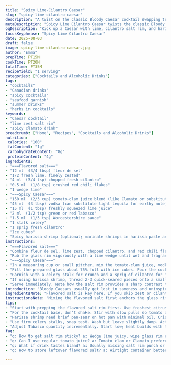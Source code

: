 ```yaml
---
title: "Spicy Lime-Cilantro Caesar"
slug: "spicy-lime-cilantro-caesar"
description: "A twist on the classic Bloody Caesar cocktail swapping traditional vodka measures and clamato juice balance to fresh, zesty layers of lime and robust cilantro. Infused salt rim with coriander and chile flakes adds crunch and heat. Green Tabasco and harissa-spiced shrimp garnish elevate the texture and punch. Simple but assertive flavors with a fresh herbaceous kick. Great as a bold brunch starter or a spirited evening sipper. No dairy, gluten, nuts, or eggs."
metaDescription: "Spicy Lime Cilantro Caesar twists the classic Bloody Caesar with fresh lime zest, cilantro, chili flakes rim, and optional harissa shrimp. Bold Canadian-inspired sip."
ogDescription: "Kick up a Caesar with lime, cilantro salt rim, and harissa shrimp. Sharp heat, fresh aroma, layered spice, and crunchy celery finish in one memorable glass."
focusKeyphrase: "Spicy Lime Cilantro Caesar"
date: 2025-08-03
draft: false
image: spicy-lime-cilantro-caesar.jpg
author: "Emma"
prepTime: PT15M
cookTime: PT20M
totalTime: PT35M
recipeYield: "1 serving"
categories: ["Cocktails and Alcoholic Drinks"]
tags:
- "cocktails"
- "Canadian drinks"
- "spicy cocktails"
- "seafood garnish"
- "summer drinks"
- "herbs in cocktails"
keywords:
- "Caesar cocktail"
- "lime zest salt rim"
- "spicy clamato drink"
breadcrumb: ["Home", "Recipes", "Cocktails and Alcoholic Drinks"]
nutrition: 
 calories: "160"
 fatContent: "1g"
 carbohydrateContent: "8g"
 proteinContent: "4g"
ingredients:
- "===Flavored salt==="
- "12 ml  (3/4 tbsp) fleur de sel"
- "1/2 fresh lime, finely zested"
- "4 ml  (3/4 tsp) chopped fresh cilantro"
- "0.5 ml  (1/8 tsp) crushed red chili flakes"
- "1 wedge lime"
- "===Spicy Caesar==="
- "150 ml  (2/3 cup) tomato-clam juice blend (like Clamato or substitute spicy V8 if needed)"
- "45 ml  (3 tbsp) vodka (can substitute light tequila for earthy note)"
- "15 ml  (1 tbsp) freshly squeezed lime juice"
- "2 ml  (1/2 tsp) green or red Tabasco"
- "1.5 ml  (1/3 tsp) Worcestershire sauce"
- "1 stalk celery"
- "1 sprig fresh cilantro"
- "Ice cubes"
- "Spicy harissa shrimp (optional; marinate shrimps in harissa paste and pan-sear quickly)"
instructions:
- "===Flavored salt==="
- "Combine fleur de sel, lime zest, chopped cilantro, and red chili flakes in a shallow bowl. Use fingers to mix, gently releasing lime oils into salt. Set aside."
- "Rub the glass rim vigorously with a lime wedge until wet and fragrant. Press the rim into the seasoned salt mixture, coating well. Allow to rest so salt adheres firmly. Chill glass if possible."
- "===Spicy Caesar==="
- "In a measuring cup or small pitcher, mix the tomato-clam juice, vodka, lime juice, Tabasco, and Worcestershire sauce thoroughly by stirring. Taste early; adjust lime or heat according to your palate—sometimes more lime perks up a dull batch."
- "Fill the prepared glass about 75% full with ice cubes. Pour the cocktail mixture over ice, letting the ingredients mingle as the chill softens the punch."
- "Garnish with a celery stalk for crunch and a sprig of cilantro for fresh aroma. Slide in a lime wedge for optional extra sour bite."
- "If using harissa shrimp, thread 2-3 quick-seared pieces onto a small skewer and perch on the glass rim. Adds spicy texture against the vegetal celery."
- "Serve immediately. Note how the salt rim provides a sharp contrast to the smooth tomato broth and the heat from chili and harissa pulls the drink toward complexity."
introduction: "Bloody Caesars usually get lost in sameness and uninspired garnishes. Tried it many times over with same old Clamato and standard vodka. The trick? Brighten with more lime; boost herbaceous notes with fresh chopped cilantro. Salt rim not just salt but one infused with fresh zest and chile flakes for textural punch. Changed vodka volumes, gave it more body but less burn—also dared tequila once, lending earthiness that worked in a pinch. Harissa shrimp. Yeah, sounds nuts but the heat snap pairs killer with Tabasco and Worcestershire sauce. Tried with plain celery sticks too long, until I grasped their role as crunchy palate cleanser amid liquid fire. The total experience rocks, smell first: green, spicy, complex. More than just slamming back a drink."
ingredientsNote: "Flavored salt is key here. If you skip zest or cilantro, rim’s flat. The chili flakes must be fresh crushed, not old dusty flakes—heat and aroma die quickly. Lime zest oils bring vibrant citrus notes, so zest directly over the salt to trap them in. Vodka is traditional but swapping a portion for tequila adds dimension. Tomato-clam juice can be subbed with spicy V8 or even a homemade blend with clam juice and pureed tomatoes if you're feeling adventurous and want less processed taste. Fresh lime always beats bottled. Celery stalks should be firm and crisp, washed but not soggy—wilt kills the crunch factor. Harissa shrimp optional but recommended if you can spare 20 min; quick pan-searing with a touch of oil and dry harissa paste is all it takes, adding meaty, smoky offsetting sharp edges of drink."
instructionsNote: "Mixing the flavored salt first anchors the glass rim; key: the lime wedge you choose must be juicy, or the salt won’t adhere well. Work quickly before the moisture dries—best prep right before pouring drink. When stirring cocktail base, don’t shake, you want clarity and gentle melding, not frothy mess. Ice temp matters; too warm dilutes immediately, too cold can numb the taste buds. Celery and cilantro garnish add fresh aromas when you bring the glass to your lips, palate prep before sip. Watch for the first tingling heat from Tabasco and harissa as you sip—it should build but never overwhelm. Timing garnishes to your guests’ arrival keeps the snappy texture intact. If you rush and let ice melt too long, all magic goes downhill fast. The balance of sour, salty, spicy—each step tunes that just right."
tips:
- "Start with prepping the flavored salt rim first. Use freshest citrus zest. Grind chili flakes right before mixing. Dry salt well then toss zest and herbs vigorously. Dab rim with juicy lime wedge fast; moisture key, evaporates quick. Salt won’t stick if glass rim dries or wedge lacks juice."
- "For the cocktail base, don’t shake. Stir with slow pulls so tomato and vodka meld clear, no froth. Ice temperature critical. Too warm melts fast, waters down bite; too cold dulls aromatics. Measure lime juice fresh. Bottled always ‘off’ with bitter edges."
- "Harissa shrimp need brief pan-sear on hot pan with minimal oil. Crispy edges contrast drink’s smooth umami. Marinate 10-20 mins max. Over marinate makes shrimp rubbery. Can swap for quick-seared chorizo slices or smoked tofu if no seafood."
- "Use firm celery stalks, snap test. Wash but leave slightly damp. Acts as palate cleanser between sips, crunch reset. Herb sprig (cilantro) adds aroma lift as glass nears lips. Avoid limp herbs that smell dull or wilt immediately after cutting."
- "Adjust Tabasco quantity incrementally. Start low; heat builds with time. Balance sour and salty in base by tasting early, add lime slowly. Worcestershire key for umami depth but can be replaced by soy sauce or miso if needed; different notes but still works."
faq:
- "q: How to get salt rim sticky? a: Wedge lime juicy, wipe glass rim right before salt dip. Do quick motion. Let not dry before salt presses or falls off. No juice, no grip. Works best if salt mixture is coarse, not powdery."
- "q: Can I use regular tomato juice? a: Tomato clam or Clamato preferred for briny complexity. Regular tomato juice flat, watery. If no clamato use spicy V8 or add few drops fish sauce, worcestershire for depth. Alternative? Fresh clam broth with pureed tomatoes blend."
- "q: What if drink tastes bland? a: Usually missing salt rim punch or lime brightness. Check lime juice freshness, add more zest in salt rim. Also test Tabasco level; too little heat dulls profile. Stir gently to keep clarity but blend well. Over dilution from melted ice dulls all too."
- "q: How to store leftover flavored salt? a: Airtight container better. Keep away from moisture, no fridge needed. Zest oils fade fast so best to use same day. Chili flakes stale? Toast briefly in pan before mixing if old. Salt stores long but aroma fades so prep fresh if possible."

---
```

